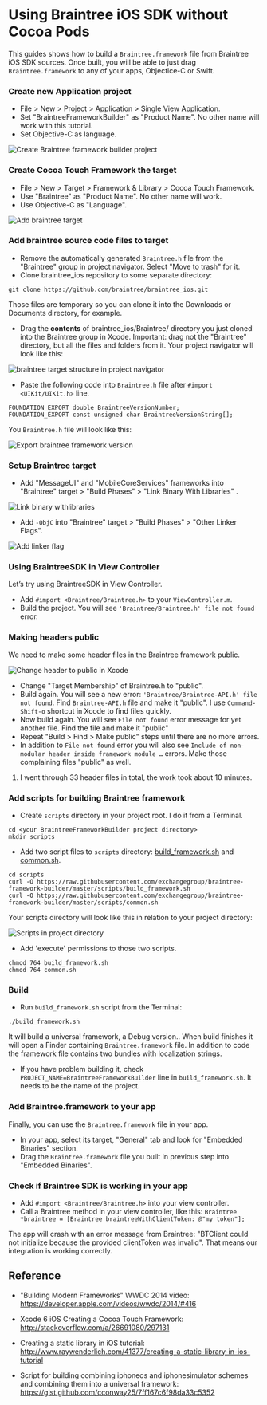 # Using Braintree iOS SDK without Cocoa Pods

This guides shows how to build a `Braintree.framework` file from Braintree iOS SDK sources. Once built, you will be able to just drag `Braintree.framework` to any of your apps, Objectice-C or Swift.

### Create new Application project

* File > New > Project > Application > Single View Application.
* Set "BraintreeFrameworkBuilder" as "Product Name". No other name will work with this tutorial.
* Set Objective-C as language.

<img src='https://raw.githubusercontent.com/exchangegroup/braintree-framework-builder/master/graphics/00_create_builder_project.png' alt='Create Braintree framework builder project' >

### Create Cocoa Touch Framework the target

* File > New > Target > Framework & Library > Cocoa Touch Framework.
* Use "Braintree" as "Product Name". No other name will work.
* Use Objective-C as "Language".

<img src='https://raw.githubusercontent.com/exchangegroup/braintree-framework-builder/master/graphics/001_createBraintree_target.png' alt='Add braintree target' >

### Add braintree source code files to target

* Remove the automatically generated `Braintree.h` file from the "Braintree" group in project navigator. Select "Move to trash" for it.
* Clone braintree_ios repository to some separate directory:

```
git clone https://github.com/braintree/braintree_ios.git
```

Those files are temporary so you can clone it into the Downloads or Documents directory, for example.

* Drag the **contents** of braintree_ios/Braintree/ directory you just cloned into the Braintree group in Xcode. Important: drag not the "Braintree" directory, but all the files and folders from it. Your project navigator will look like this:

<img src='https://raw.githubusercontent.com/exchangegroup/braintree-framework-builder/master/graphics/01_braintree_target_group_structure.png' alt='braintree target structure in project navigator' >

* Paste the following code into `Braintree.h` file after `#import <UIKit/UIKit.h>` line.

```
FOUNDATION_EXPORT double BraintreeVersionNumber;
FOUNDATION_EXPORT const unsigned char BraintreeVersionString[];
```

You `Braintree.h` file will look like this:

<img src='https://raw.githubusercontent.com/exchangegroup/braintree-framework-builder/master/graphics/03_export_framework_version.png' alt='Export braintree framework version' >

### Setup Braintree target

* Add "MessageUI" and "MobileCoreServices" frameworks into "Braintree" target > "Build Phases" > "Link Binary With Libraries" .

<img src='https://raw.githubusercontent.com/exchangegroup/braintree-framework-builder/master/graphics/04_link_binary_with_libraries.png' alt='Link binary withlibraries' >

* Add `-ObjC` into "Braintree" target > "Build Phases" > "Other Linker Flags".

<img src='https://raw.githubusercontent.com/exchangegroup/braintree-framework-builder/master/graphics/05_add_linker_flag.png' alt='Add linker flag' >

### Using BraintreeSDK in View Controller

Let’s try using BraintreeSDK in View Controller.

* Add `#import <Braintree/Braintree.h>` to your `ViewController.m`.
* Build the project. You will see `'Braintree/Braintree.h' file not found` error.

### Making headers public

We need to make some header files in the Braintree framework public.

<img src='https://raw.githubusercontent.com/exchangegroup/braintree-framework-builder/master/graphics/02_make_header_public.png' alt='Change header to public in Xcode' >

* Change "Target Membership" of Braintree.h to "public".
* Build again. You will see a new error: `'Braintree/Braintree-API.h' file not found`. Find `Braintree-API.h` file and make it "public".
I use `Command-Shift-o` shortcut in Xcode to find files quickly.
* Now build again. You will see `File not found` error message for yet another file. Find the file and make it "public"
* Repeat "Build > Find > Make public" steps until there are no more errors.
* In addition to `File not found` error you will also see `Include of non-modular header inside framework module …` errors. Make those complaining files "public" as well.
1. I went through 33 header files in total, the work took about 10 minutes.

### Add scripts for building Braintree framework

* Create `scripts` directory in your project root. I do it from a Terminal.

```
cd <your BraintreeFrameworkBuilder project directory>
mkdir scripts
```

* Add two script files to `scripts` directory: [build_framework.sh](https://raw.githubusercontent.com/exchangegroup/braintree-framework-builder/master/scripts/build_framework.sh) and
[common.sh](https://raw.githubusercontent.com/exchangegroup/braintree-framework-builder/master/scripts/common.sh).

```
cd scripts
curl -O https://raw.githubusercontent.com/exchangegroup/braintree-framework-builder/master/scripts/build_framework.sh
curl -O https://raw.githubusercontent.com/exchangegroup/braintree-framework-builder/master/scripts/common.sh
```

Your scripts directory will look like this in relation to your project directory:

<img src='https://github.com/exchangegroup/braintree-framework-builder/blob/master/graphics/06_scripts.png' alt='Scripts in project directory' >

* Add 'execute' permissions to those two scripts.

```
chmod 764 build_framework.sh
chmod 764 common.sh
```

### Build

* Run `build_framework.sh` script from the Terminal:

```
./build_framework.sh
```

It will build a universal framework, a Debug version.. When build finishes
it will open a Finder containing `Braintree.framework` file. In addition to code the framework
file contains two bundles with localization strings.
* If you have problem building it, check `PROJECT_NAME=BraintreeFrameworkBuilder` line in `build_framework.sh`. It needs to be the  name of the project.

### Add Braintree.framework to your app

Finally, you can use the `Braintree.framework` file in your app.

* In your app, select its target, "General" tab and look for "Embedded Binaries" section.
* Drag the `Braintree.framework` file you built in previous step into "Embedded Binaries".

### Check if Braintree SDK is working in your app

* Add `#import <Braintree/Braintree.h>` into your view controller.
* Call a Braintree method in your view controller, like this: `Braintree *braintree = [Braintree braintreeWithClientToken: @"my token"];`

The app will crash with an error message from Braintree: "BTClient could not initialize because the provided clientToken was invalid". That means our integration is working correctly.

## Reference

* "Building Modern Frameworks" WWDC 2014 video: https://developer.apple.com/videos/wwdc/2014/#416

* Xcode 6 iOS Creating a Cocoa Touch Framework: http://stackoverflow.com/a/26691080/297131

* Creating a static library in iOS tutorial: http://www.raywenderlich.com/41377/creating-a-static-library-in-ios-tutorial

* Script for building combining iphoneos and iphonesimulator schemes and combining them into a universal framework: https://gist.github.com/cconway25/7ff167c6f98da33c5352






